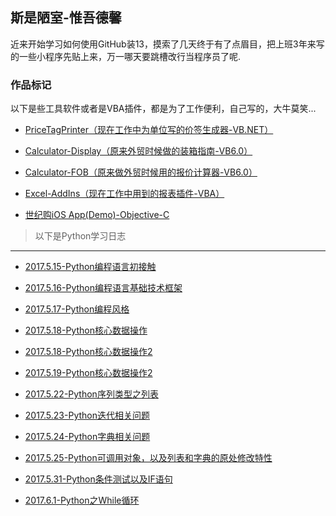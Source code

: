 
## 斯是陋室-惟吾德馨

近来开始学习如何使用GitHub装13，摸索了几天终于有了点眉目，把上班3年来写的一些小程序先贴上来，万一哪天要跳槽改行当程序员了呢.

### 作品标记

以下是些工具软件或者是VBA插件，都是为了工作便利，自己写的，大牛莫笑...


* [PriceTagPrinter（现在工作中为单位写的价签生成器-VB.NET）](https://github.com/flysafely/PriceTagPrinter)

* [Calculator-Display（原来外贸时候做的装箱指南-VB6.0）](https://github.com/flysafely/Calculator-Display-)

* [Calculator-FOB（原来做外贸时候用的报价计算器-VB6.0）](https://github.com/flysafely/Calculator-FOB)

* [Excel-AddIns（现在工作中用到的报表插件-VBA）](https://github.com/flysafely/Excel-AddIns)

* [世纪购iOS App(Demo)-Objective-C](https://github.com/flysafely/NCDS-APP-DEMO)

> 以下是Python学习日志
---

* [2017.5.15-Python编程语言初接触](https://github.com/flysafely/Python-Diary/blob/master/2017.5.15-Python%E7%BC%96%E7%A8%8B%E8%AF%AD%E8%A8%80%E5%88%9D%E6%8E%A5%E8%A7%A6)

* [2017.5.16-Python编程语言基础技术框架](https://github.com/flysafely/Python-Diary/blob/master/2017.5.16-Python%E7%BC%96%E7%A8%8B%E8%AF%AD%E8%A8%80%E5%9F%BA%E7%A1%80%E6%8A%80%E6%9C%AF%E6%A1%86%E6%9E%B6.md)

* [2017.5.17-Python编程风格](https://github.com/flysafely/Python-Diary/blob/master/2017.5.17-Python%E7%BC%96%E7%A8%8B%E9%A3%8E%E6%A0%BC.md)

* [2017.5.18-Python核心数据操作](https://github.com/flysafely/Python-Diary/blob/master/2017.5.18-Python%E6%A0%B8%E5%BF%83%E6%95%B0%E6%8D%AE%E6%93%8D%E4%BD%9C.md)

* [2017.5.18-Python核心数据操作2](https://github.com/flysafely/Python-Diary/blob/master/2017.5.19-Python%E6%A0%B8%E5%BF%83%E6%95%B0%E6%8D%AE%E6%93%8D%E4%BD%9C2.md)

* [2017.5.19-Python核心数据操作2](https://github.com/flysafely/Python-Diary/blob/master/2017.5.19-Python%E6%A0%B8%E5%BF%83%E6%95%B0%E6%8D%AE%E6%93%8D%E4%BD%9C2.md)

* [2017.5.22-Python序列类型之列表](https://github.com/flysafely/Python-Diary/blob/master/2017.5.22-Python%E5%BA%8F%E5%88%97%E7%B1%BB%E5%9E%8B%E4%B9%8B%E5%88%97%E8%A1%A8.md)

* [2017.5.23-Python迭代相关问题](https://github.com/flysafely/Python-Diary/blob/master/2017.5.23-Python%E8%BF%AD%E4%BB%A3%E7%9B%B8%E5%85%B3%E9%97%AE%E9%A2%98.md)

* [2017.5.24-Python字典相关问题](https://github.com/flysafely/Python-Diary/blob/master/2017.5.24-Python%E5%AD%97%E5%85%B8%E7%9B%B8%E5%85%B3%E9%97%AE%E9%A2%98.md)

* [2017.5.25-Python可调用对象，以及列表和字典的原处修改特性](https://github.com/flysafely/Python-Diary/blob/master/2017.5.25-Python%E5%8F%AF%E8%B0%83%E7%94%A8%E5%AF%B9%E8%B1%A1%EF%BC%8C%E4%BB%A5%E5%8F%8A%E5%88%97%E8%A1%A8%E5%92%8C%E5%AD%97%E5%85%B8%E7%9A%84%E5%8E%9F%E5%A4%84%E4%BF%AE%E6%94%B9%E7%89%B9%E6%80%A7.md)

* [2017.5.31-Python条件测试以及IF语句](https://github.com/flysafely/Python-Diary/blob/master/2017.5.31-Python%E6%9D%A1%E4%BB%B6%E6%B5%8B%E8%AF%95%E4%BB%A5%E5%8F%8AIF%E8%AF%AD%E5%8F%A5.md)

* [2017.6.1-Python之While循环](https://github.com/flysafely/Python-Diary/blob/master/2017.6.1-Python%E4%B9%8Bwhile%E5%BE%AA%E7%8E%AF.md)
